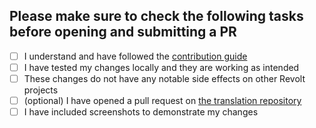 ## Please make sure to check the following tasks before opening and submitting a PR

* [ ] I understand and have followed the [contribution guide](https://github.com/revoltchat/revolt/discussions/282)
* [ ] I have tested my changes locally and they are working as intended
* [ ] These changes do not have any notable side effects on other Revolt projects
* [ ] (optional) I have opened a pull request on [the translation repository](https://github.com/revoltchat/translations)
* [ ] I have included screenshots to demonstrate my changes
